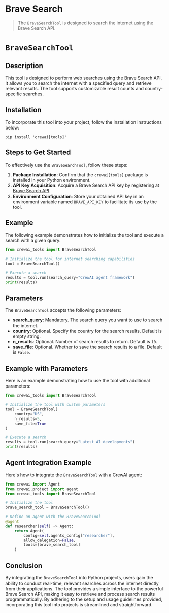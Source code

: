 # Brave Search

> The `BraveSearchTool` is designed to search the internet using the Brave Search API.

# `BraveSearchTool`

## Description

This tool is designed to perform web searches using the Brave Search API. It allows you to search the internet with a specified query and retrieve relevant results. The tool supports customizable result counts and country-specific searches.

## Installation

To incorporate this tool into your project, follow the installation instructions below:

```shell
pip install 'crewai[tools]'
```

## Steps to Get Started

To effectively use the `BraveSearchTool`, follow these steps:

1. **Package Installation**: Confirm that the `crewai[tools]` package is installed in your Python environment.
2. **API Key Acquisition**: Acquire a Brave Search API key by registering at [Brave Search API](https://api.search.brave.com/app/keys).
3. **Environment Configuration**: Store your obtained API key in an environment variable named `BRAVE_API_KEY` to facilitate its use by the tool.

## Example

The following example demonstrates how to initialize the tool and execute a search with a given query:

```python Code
from crewai_tools import BraveSearchTool

# Initialize the tool for internet searching capabilities
tool = BraveSearchTool()

# Execute a search
results = tool.run(search_query="CrewAI agent framework")
print(results)
```

## Parameters

The `BraveSearchTool` accepts the following parameters:

* **search\_query**: Mandatory. The search query you want to use to search the internet.
* **country**: Optional. Specify the country for the search results. Default is empty string.
* **n\_results**: Optional. Number of search results to return. Default is `10`.
* **save\_file**: Optional. Whether to save the search results to a file. Default is `False`.

## Example with Parameters

Here is an example demonstrating how to use the tool with additional parameters:

```python Code
from crewai_tools import BraveSearchTool

# Initialize the tool with custom parameters
tool = BraveSearchTool(
    country="US",
    n_results=5,
    save_file=True
)

# Execute a search
results = tool.run(search_query="Latest AI developments")
print(results)
```

## Agent Integration Example

Here's how to integrate the `BraveSearchTool` with a CrewAI agent:

```python Code
from crewai import Agent
from crewai.project import agent
from crewai_tools import BraveSearchTool

# Initialize the tool
brave_search_tool = BraveSearchTool()

# Define an agent with the BraveSearchTool
@agent
def researcher(self) -> Agent:
    return Agent(
        config=self.agents_config["researcher"],
        allow_delegation=False,
        tools=[brave_search_tool]
    )
```

## Conclusion

By integrating the `BraveSearchTool` into Python projects, users gain the ability to conduct real-time, relevant searches across the internet directly from their applications. The tool provides a simple interface to the powerful Brave Search API, making it easy to retrieve and process search results programmatically. By adhering to the setup and usage guidelines provided, incorporating this tool into projects is streamlined and straightforward.